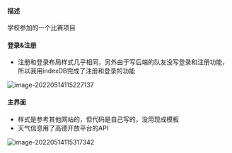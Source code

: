 #### 描述

学校参加的一个比赛项目

#### 登录&注册

- 注册和登录布局样式几乎相同，另外由于写后端的队友没写登录和注册功能，所以我用indexDB完成了注册和登录的功能

![image-20220514115227137](
https://education-teacher-avatar.oss-cn-hangzhou.aliyuncs.com/image-20220514115227137.png)

#### 主界面

- 样式是参考其他网站的，但代码是自己写的，没用现成模板
- 天气信息用了高德开放平台的API

![image-20220514115317342](
https://education-teacher-avatar.oss-cn-hangzhou.aliyuncs.com/image-20220514115317342.png)

